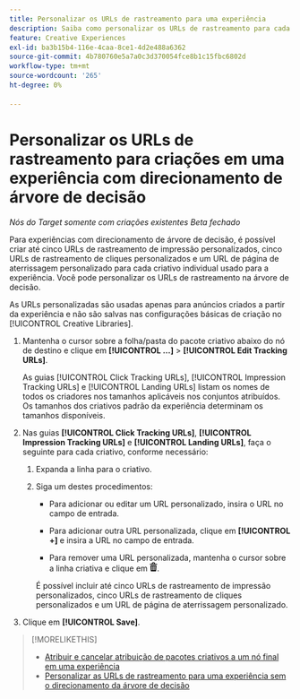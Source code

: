```yaml
---
title: Personalizar os URLs de rastreamento para uma experiência
description: Saiba como personalizar os URLs de rastreamento para cada criativo em uma experiência com direcionamento de árvore decisória.
feature: Creative Experiences
exl-id: ba3b15b4-116e-4caa-8ce1-4d2e488a6362
source-git-commit: 4b780760e5a7a0c3d370054fce8b1c15fbc6802d
workflow-type: tm+mt
source-wordcount: '265'
ht-degree: 0%

---
```


# Personalizar os URLs de rastreamento para criações em uma experiência com direcionamento de árvore de decisão

*Nós do Target somente com criações existentes*
*Beta fechado*

Para experiências com direcionamento de árvore de decisão, é possível criar até cinco URLs de rastreamento de impressão personalizados, cinco URLs de rastreamento de cliques personalizados e um URL de página de aterrissagem personalizado para cada criativo individual usado para a experiência. Você pode personalizar os URLs de rastreamento na árvore de decisão.

As URLs personalizadas são usadas apenas para anúncios criados a partir da experiência e não são salvas nas configurações básicas de criação no [!UICONTROL Creative Libraries].

1. Mantenha o cursor sobre a folha/pasta do pacote criativo abaixo do nó de destino e clique em **[!UICONTROL ...]** > **[!UICONTROL Edit Tracking URLs]**.

   As guias [!UICONTROL Click Tracking URLs], [!UICONTROL Impression Tracking URLs] e [!UICONTROL Landing URLs] listam os nomes de todos os criadores nos tamanhos aplicáveis nos conjuntos atribuídos. Os tamanhos dos criativos padrão da experiência determinam os tamanhos disponíveis.<!-- There's no distinct "Creative Sizes" setting. -->

1. Nas guias **[!UICONTROL Click Tracking URLs]**, **[!UICONTROL Impression Tracking URLs]** e **[!UICONTROL Landing URLs]**, faça o seguinte para cada criativo, conforme necessário:

   1. Expanda a linha para o criativo.

   1. Siga um destes procedimentos:

      * Para adicionar ou editar um URL personalizado, insira o URL no campo de entrada.

      * Para adicionar outra URL personalizada, clique em **[!UICONTROL +]** e insira a URL no campo de entrada.

      * Para remover uma URL personalizada, mantenha o cursor sobre a linha criativa e clique em ![Excluir](/help/creative/assets/delete.png "Excluir").

      É possível incluir até cinco URLs de rastreamento de impressão personalizados, cinco URLs de rastreamento de cliques personalizados e um URL de página de aterrissagem personalizado.

1. Clique em **[!UICONTROL Save]**.

>[!MORELIKETHIS]
>
>* [Atribuir e cancelar atribuição de pacotes criativos a um nó final em uma experiência](/help/creative/experiences/experience-assign-creative-bundles.md)
>* [Personalizar as URLs de rastreamento para uma experiência sem o direcionamento da árvore de decisão](experience-tracking-urls-no-targeting.md)

